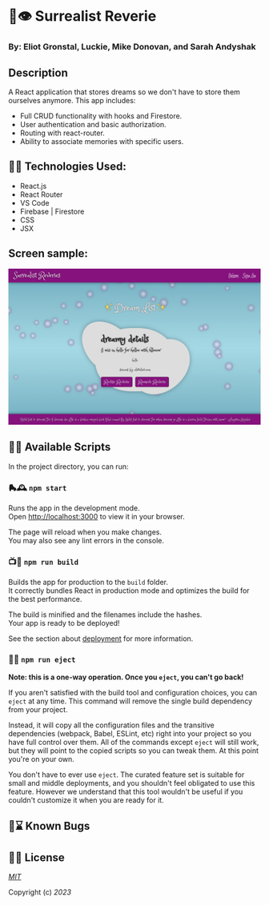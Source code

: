 # 🥦👁️ Surrealist Reverie
### By: Eliot Gronstal, Luckie, Mike Donovan, and Sarah Andyshak

## Description
A React application that stores dreams so we don't have to store them ourselves anymore. This app includes: 

* Full CRUD functionality with hooks and Firestore.
* User authentication and basic authorization.
* Routing with react-router.
* Ability to associate memories with specific users.

## 🧿🔮 Technologies Used:
* React.js
* React Router
* VS Code
* Firebase | Firestore
* CSS
* JSX

## Screen sample:
![screenshot](SurrealistDreams.png)

## 🗿🎡 Available Scripts
In the project directory, you can run:

### 🛼🕰 `npm start`

Runs the app in the development mode.\
Open [http://localhost:3000](http://localhost:3000) to view it in your browser.

The page will reload when you make changes.\
You may also see any lint errors in the console.

### 📺🎱 `npm run build`

Builds the app for production to the `build` folder.\
It correctly bundles React in production mode and optimizes the build for the best performance.

The build is minified and the filenames include the hashes.\
Your app is ready to be deployed!

See the section about [deployment](https://facebook.github.io/create-react-app/docs/deployment) for more information.

### 🏺📎 `npm run eject`

**Note: this is a one-way operation. Once you `eject`, you can't go back!**

If you aren't satisfied with the build tool and configuration choices, you can `eject` at any time. This command will remove the single build dependency from your project.

Instead, it will copy all the configuration files and the transitive dependencies (webpack, Babel, ESLint, etc) right into your project so you have full control over them. All of the commands except `eject` will still work, but they will point to the copied scripts so you can tweak them. At this point you're on your own.

You don't have to ever use `eject`. The curated feature set is suitable for small and middle deployments, and you shouldn't feel obligated to use this feature. However we understand that this tool wouldn't be useful if you couldn't customize it when you are ready for it.

## 🎥⌛️ Known Bugs

## 🎠🎈 License

_[MIT](https://opensource.org/license/mit/)_

Copyright (c) _2023_